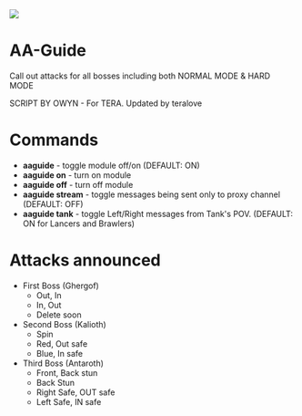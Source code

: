 <img src=http://u.cubeupload.com/Owyn/ItemHelper.jpg>

# AA-Guide

Call out attacks for all bosses including both NORMAL MODE & HARD MODE

SCRIPT BY OWYN - For TERA. Updated by teralove

# Commands 
- **aaguide** - toggle module off/on (DEFAULT: ON)
- **aaguide on** - turn on module
- **aaguide off** - turn off module
- **aaguide stream** - toggle messages being sent only to proxy channel (DEFAULT: OFF)
- **aaguide tank** - toggle Left/Right messages from Tank's POV. (DEFAULT: ON for Lancers and Brawlers)

# Attacks announced
- First Boss (Ghergof)
  - Out, In
  - In, Out
  - Delete soon
- Second Boss (Kalioth)
  - Spin
  - Red, Out safe
  - Blue, In safe
- Third Boss (Antaroth)
  - Front, Back stun
  - Back Stun
  - Right Safe, OUT safe
  - Left Safe, IN safe
